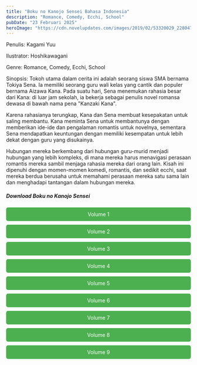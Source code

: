 ```yaml
---
title: "Boku no Kanojo Sensei Bahasa Indonesia"
description: "Romance, Comedy, Ecchi, School"
pubDate: "23 Februari 2025"
heroImage: "https://cdn.novelupdates.com/images/2019/02/53320029_2280472305527220_6163136597832237056_n.jpg"
---
```


Penulis: Kagami Yuu

Ilustrator: Hoshikawagani

Genre: Romance, Comedy, Ecchi, School

Sinopsis: Tokoh utama dalam cerita ini adalah seorang siswa SMA bernama Tokiya Sena. Ia memiliki seorang guru wali kelas yang cantik dan populer bernama Aizawa Kana. Pada suatu hari, Sena menemukan rahasia besar dari Kana: di luar jam sekolah, ia bekerja sebagai penulis novel romansa dewasa di bawah nama pena "Kanzaki Kana".

Karena rahasianya terungkap, Kana dan Sena membuat kesepakatan untuk saling membantu. Kana meminta Sena untuk membantunya dengan memberikan ide-ide dan pengalaman romantis untuk novelnya, sementara Sena mendapatkan keuntungan dengan memiliki kesempatan untuk lebih dekat dengan guru yang disukainya.

Hubungan mereka berkembang dari hubungan guru-murid menjadi hubungan yang lebih kompleks, di mana mereka harus menavigasi perasaan romantis mereka sambil menjaga rahasia mereka dari orang lain. Kisah ini dipenuhi dengan momen-momen komedi, romantis, dan sedikit ecchi, saat mereka berdua berusaha untuk memahami perasaan mereka satu sama lain dan menghadapi tantangan dalam hubungan mereka.

<!DOCTYPE html>
<html>
<head>
  <style>
    .download-button {
      display: block;
      margin: 10px 0;
      padding: 10px 20px;
      background-color: #4CAF50;
      color: white;
      text-align: center;
      text-decoration: none;
      border: none;
      border-radius: 5px;
    }
  </style>
</head>
<body>

  <h5>Download Boku no Kanojo Sensei</h5>

  <a href="https://gawr-index.floral.workers.dev/0:/LN%20&%20WN/LN%20&%20WN%20Jepang%20P2/Boku%20no%20kanojo%20sensei/Boku%20no%20Kanojo%20Sensei%20Volume%201%20-%20CSNovel.Blogspot.Com.pdf" class="download-button" download>Volume 1</a>
  <a href="https://gawr-index.floral.workers.dev/0:/LN%20&%20WN/LN%20&%20WN%20Jepang%20P2/Boku%20no%20kanojo%20sensei/Boku%20no%20Kanojo%20Sensei%20Volume%202%20-%20CSNovel.Blogspot.Com.pdf" class="download-button" download>Volume 2</a>
  <a href="https://gawr-index.floral.workers.dev/0:/LN%20&%20WN/LN%20&%20WN%20Jepang%20P2/Boku%20no%20kanojo%20sensei/Boku%20no%20Kanojo%20Sensei%20Volume%203.pdf" class="download-button" download>Volume 3</a>
  <a href="https://gawr-index.floral.workers.dev/0:/LN%20&%20WN/LN%20&%20WN%20Jepang%20P2/Boku%20no%20kanojo%20sensei/Boku%20no%20Kanojo%20Sensei%20Volume%204.pdf" class="download-button" download>Volume 4</a>
  <a href="https://gawr-index.floral.workers.dev/0:/LN%20&%20WN/LN%20&%20WN%20Jepang%20P2/Boku%20no%20kanojo%20sensei/Boku%20no%20Kanojo%20Sensei%20Volume%205.pdf" class="download-button" download>Volume 5</a>
  <a href="https://gawr-index.floral.workers.dev/0:/LN%20&%20WN/LN%20&%20WN%20Jepang%20P2/Boku%20no%20kanojo%20sensei/Boku%20no%20Kanojo%20Sensei%20Volume%206.pdf" class="download-button" download>Volume 6</a>
  <a href="https://gawr-index.floral.workers.dev/0:/LN%20&%20WN/LN%20&%20WN%20Jepang%20P2/Boku%20no%20kanojo%20sensei/Boku_No_Kanojo_Sensei_Vol_7.pdf" class="download-button" download>Volume 7</a>
  <a href="https://gawr-index.floral.workers.dev/0:/LN%20&%20WN/LN%20&%20WN%20Jepang%20P2/Boku%20no%20kanojo%20sensei/Boku_No_Kanojo_Sensei_Vol_8.pdf" class="download-button" download>Volume 8</a>
  <a href="https://gawr-index.floral.workers.dev/0:/LN%20&%20WN/LN%20&%20WN%20Jepang%20P2/Boku%20no%20kanojo%20sensei/Boku_No_Kanojo_Sensei_Vol_9.pdf" class="download-button" download>Volume 9</a>

</body>
</html>

